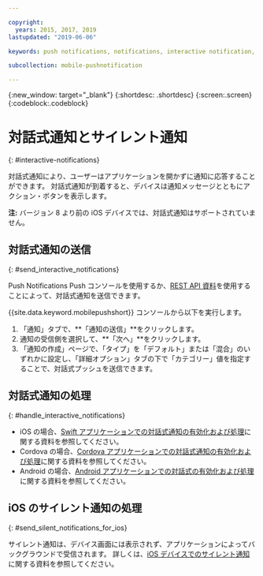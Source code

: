 ```yaml
---

copyright:
  years: 2015, 2017, 2019
lastupdated: "2019-06-06"

keywords: push notifications, notifications, interactive notification, silent notification

subcollection: mobile-pushnotification

---
```


{:new_window: target="_blank"}
{:shortdesc: .shortdesc}
{:screen:.screen}
{:codeblock:.codeblock}

# 対話式通知とサイレント通知  
{: #interactive-notifications}

対話式通知により、ユーザーはアプリケーションを開かずに通知に応答することができます。 対話式通知が到着すると、デバイスは通知メッセージとともにアクション・ボタンを表示します。 

**注:** バージョン 8 より前の iOS デバイスでは、対話式通知はサポートされていません。 

## 対話式通知の送信
{: #send_interactive_notifications}

Push Notifications Push コンソールを使用するか、[REST API 資料](https://cloud.ibm.com/apidocs/push-notifications)を使用することによって、対話式通知を送信できます。


{{site.data.keyword.mobilepushshort}} コンソールから以下を実行します。 

1. 「通知」タブで、**「通知の送信」**をクリックします。 
2. 通知の受信側を選択して、**「次へ」**をクリックします。 
3. 「通知の作成」ページで、「タイプ」を「デフォルト」または「混合」のいずれかに設定し、「詳細オプション」タブの下で「カテゴリー」値を指定することで、対話式プッシュを送信できます。 

## 対話式通知の処理 
{: #handle_interactive_notifications}

- iOS の場合、[Swift アプリケーションでの対話式通知の有効化および処理](https://github.com/ibm-bluemix-mobile-services/bms-clientsdk-swift-push/tree/Doc#enable-interactive-push-notifications)に関する資料を参照してください。
- Cordova の場合、[Cordova アプリケーションでの対話式通知の有効化および処理](https://github.com/ibm-bluemix-mobile-services/bms-clientsdk-cordova-plugin-push/tree/Doc#enable-interactive-push-notifications)に関する資料を参照してください。
- Android の場合、[Android アプリケーションでの対話式の有効化および処理](https://github.com/ibm-bluemix-mobile-services/bms-clientsdk-android-push/tree/Doc#enable-interactive-push-notifications)に関する資料を参照してください。


## iOS のサイレント通知の処理
{: #send_silent_notifications_for_ios}

サイレント通知は、デバイス画面には表示されず、アプリケーションによってバックグラウンドで受信されます。 詳しくは、[iOS デバイスでのサイレント通知](https://github.com/ibm-bluemix-mobile-services/bms-clientsdk-swift-push/tree/Doc#silent-notification)に関する資料を参照してください。
